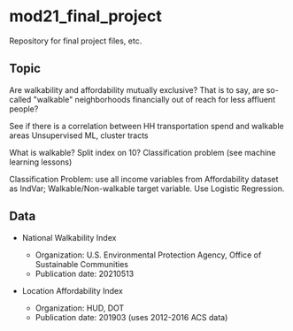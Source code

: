 # mod21_final_project
Repository for final project files, etc.

## Topic
Are walkability and affordability mutually exclusive? That is to say, are so-called "walkable" neighborhoods financially out of reach
for less affluent people?

See if there is a correlation between HH transportation spend and walkable areas
Unsupervised ML, cluster tracts

What is walkable? Split index on 10? Classification problem (see machine learning lessons)

Classification Problem: use all income variables from Affordability dataset as IndVar; Walkable/Non-walkable target variable. Use Logistic Regression.

## Data
* National Walkability Index
    * Organization: U.S. Environmental Protection Agency, Office of Sustainable Communities
    * Publication date: 20210513

* Location Affordability Index
    * Organization: HUD, DOT
    * Publication date: 201903 (uses 2012-2016 ACS data)